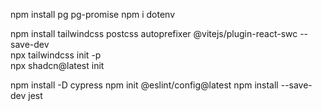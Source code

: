 npm install pg pg-promise
npm i dotenv  

npm install tailwindcss postcss autoprefixer @vitejs/plugin-react-swc --save-dev  
npx tailwindcss init -p  
npx shadcn@latest init  

npm install -D cypress
npm init @eslint/config@latest
npm install --save-dev jest
